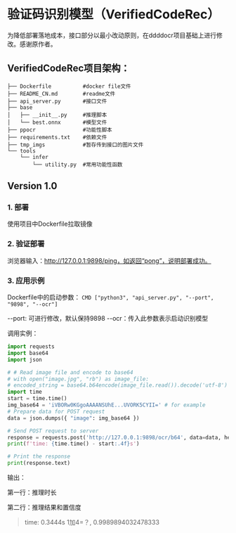 # 验证码识别模型（VerifiedCodeRec）

为降低部署落地成本，接口部分以最小改动原则，在ddddocr项目基础上进行修改。感谢原作者。

## VerifiedCodeRec项目架构：

```.
├── Dockerfile          #docker file文件
├── README_CN.md        #readme文件
├── api_server.py       #接口文件
├── base
│   ├── __init__.py     #推理脚本
│   └── best.onnx       #模型文件
├── ppocr               #功能性脚本
├── requirements.txt    #依赖文件
├── tmp_imgs            #暂存传到接口的图片文件
└── tools
    └── infer
        └── utility.py  #常用功能性函数
```

## Version 1.0

### 1. 部署

使用项目中Dockerfile拉取镜像

### 2. 验证部署

浏览器输入：http://127.0.0.1:9898/ping，如返回“pong”，说明部署成功。

### 3. 应用示例

Dockerfile中的启动参数：
`CMD ["python3", "api_server.py", "--port", "9898", "--ocr"]`

--port: 可进行修改，默认保持9898
--ocr：传入此参数表示启动识别模型

调用实例：

```python
import requests
import base64
import json

# # Read image file and encode to base64
# with open("image.jpg", "rb") as image_file:
# encoded_string = base64.b64encode(image_file.read()).decode('utf-8')
import time
start = time.time()
img_base64 = 'iVBORw0KGgoAAAANSUhE...UVORK5CYII=' # for example
# Prepare data for POST request
data = json.dumps({ "image": img_base64 })

# Send POST request to server
response = requests.post('http://127.0.0.1:9898/ocr/b64', data=data, headers={'Content-Type': 'application/json'})
print(f'time: {time.time() - start:.4f}s')

# Print the response
print(response.text)

```

输出：

第一行：推理时长

第二行：推理结果和置信度

> time: 0.3444s
> 1加4=？, 0.9989894032478333